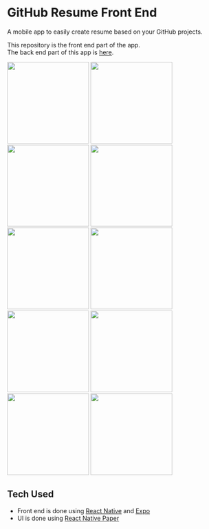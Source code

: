 # GitHub Resume Front End

A mobile app to easily create resume based on your GitHub projects.

This repository is the front end part of the app. <br />
The back end part of this app is <a href="https://github.com/hertantoirawan/github-resume-backend">here</a>.

<img src="https://user-images.githubusercontent.com/17814490/206240166-afa714af-5d0e-4adb-bfd0-00318ce8f8e0.png" width="190"> <img src="https://user-images.githubusercontent.com/17814490/206241230-3c82e710-49e9-4ff7-b017-c9983d4127e8.png" width="190"> <img src="https://user-images.githubusercontent.com/17814490/206240837-bdb2448b-6b1b-48b3-bcb6-8acfe89c2a80.png" width="190"> <img src="https://user-images.githubusercontent.com/17814490/206241658-9b39b461-876e-4dd2-a67d-f7e401d70271.png" width="190"> <img src="https://user-images.githubusercontent.com/17814490/206241919-50e5436a-8c3d-4a2d-a38c-51f6e050a283.png" width="190"> <img src="https://user-images.githubusercontent.com/17814490/206242163-8b6332bb-f7ec-481c-8b58-0a3bcc7f980c.png" width="190"> <img src="https://user-images.githubusercontent.com/17814490/206242427-49c23ffb-2703-4bf9-bec3-50f445741abc.png" width="190"> <img src="https://user-images.githubusercontent.com/17814490/206242785-18f20169-d8a8-4223-92a3-53d23278ca10.png" width="190"> <img src="https://user-images.githubusercontent.com/17814490/206243104-21fabb98-481d-4f49-9dcc-6a711614fd3d.png" width="190"> <img src="https://user-images.githubusercontent.com/17814490/206246085-5bfac13a-59d0-43bd-9645-29c71b0636dd.png" width="190">

## Tech Used
- Front end is done using [React Native](https://reactnative.dev/) and [Expo](https://expo.dev/)
- UI is done using [React Native Paper](https://reactnativepaper.com/)
